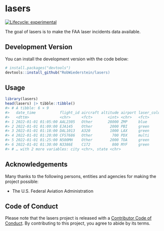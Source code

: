 
<!-- README.md is generated from README.Rmd. Please edit that file -->

# lasers

<!-- badges: start -->

[![Lifecycle:
experimental](https://img.shields.io/badge/lifecycle-experimental-orange.svg)](https://lifecycle.r-lib.org/articles/stages.html#experimental)
<!-- badges: end -->

The goal of lasers is to make the FAA laser incidents data available.

## Development Version

You can install the development version with the code below:

``` r
# install.packages("devtools")
devtools::install_github("RobWiederstein/lasers)
```

## Usage

``` r
library(lasers)
head(lasers) |> tibble::tibble()
#> # A tibble: 6 × 9
#>   date_time           flight_id aircraft altitude airport laser_color injury
#>   <dttm>              <chr>     <fct>       <int> <chr>   <fct>       <chr> 
#> 1 2022-01-01 01:05:00 AAL2305   Other       28000 ZMP     blue        no    
#> 2 2022-01-01 01:09:00 EJA145    Other        2000 PBI     green       no    
#> 3 2022-01-01 01:18:00 DAL1013   A320         1000 LAX     green       no    
#> 4 2022-01-01 01:20:00 CFS7686   Other         700 PDX     multi       no    
#> 5 2022-01-01 01:25:00 N500MH    Other        2000 TOA     green       no    
#> 6 2022-01-01 01:30:00 N3386E    C172          800 MYF     green       no    
#> # … with 2 more variables: city <chr>, state <chr>
```

## Acknowledgements

Many thanks to the following persons, entities and agencies for making
the project possible:

-   The U.S. Federal Aviation Administration

## Code of Conduct

Please note that the lasers project is released with a [Contributor Code
of
Conduct](https://contributor-covenant.org/version/2/1/CODE_OF_CONDUCT.html).
By contributing to this project, you agree to abide by its terms.
